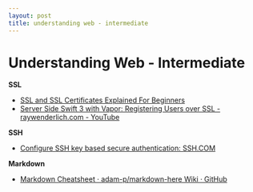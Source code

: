 ```yaml
---
layout: post
title: understanding web - intermediate
---
```


# Understanding Web - Intermediate


**SSL**

* [SSL and SSL Certificates Explained  For Beginners](http://www.steves-internet-guide.com/ssl-certificates-explained/)
* [Server Side Swift 3 with Vapor: Registering Users over SSL - raywenderlich.com - YouTube](https://www.youtube.com/watch?v=mAiZTB-ZEDY)


**SSH**
* [Configure SSH key based secure authentication: SSH.COM](https://www.ssh.com/ssh/key/)


**Markdown**
* [Markdown Cheatsheet · adam-p/markdown-here Wiki · GitHub](https://github.com/adam-p/markdown-here/wiki/Markdown-Cheatsheet#code)

